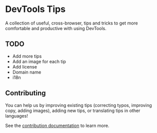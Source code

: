 # DevTools Tips

A collection of useful, cross-browser, tips and tricks to get more comfortable and productive with using DevTools.

## TODO

* Add more tips
* Add an image for each tip
* Add license
* Domain name
* i18n

## Contributing

You can help us by improving existing tips (correcting typos, improving copy, adding images), adding new tips, or translating tips in other languages!

See the [contribution documentation](CONTRIBUTING.md) to learn more.